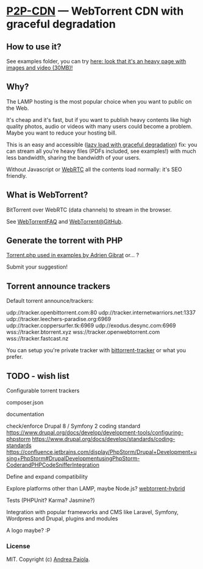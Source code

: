 [P2P-CDN](https://github.com/andreapaiola/P2P-CDN) — WebTorrent CDN with graceful degradation
==================================================

How to use it?
--------------------------------------

See examples folder, you can try [here: look that it's an heavy page with images and video (30MB)!](https://andreapaiola.name/P2P-CDN/examples/)


Why?
--------------------------------------

The LAMP hosting is the most popular choice when you want to public on the Web.

It's cheap and it's fast, but if you want to publish heavy contents like high quality photos, audio or videos with many 
users could become a problem. Maybe you want to reduce your hosting bill.

This is an easy and accessible ([lazy load with graceful degradation](https://andreapaiola.name/2015-01-13-lazy-load/)) fix: 
you can stream all you're heavy files (PDFs included, see examples!) with much less bandwidth, sharing the bandwidth
of your users.

Without Javascript or [WebRTC](http://caniuse.com/#search=webrtc) all the contents load normally: it's SEO friendly.


What is WebTorrent?
--------------------------------------

BitTorrent over WebRTC (data channels) to stream in the browser.

See [WebTorrentFAQ](https://webtorrent.io/faq) and [WebTorrent@GitHub](https://github.com/webtorrent/webtorrent).


Generate the torrent with PHP
--------------------------------------

[Torrent.php used in examples by Adrien Gibrat](https://github.com/adriengibrat/torrent-rw/blob/master/Torrent.php)
 or... ?

Submit your suggestion!


Torrent announce trackers
--------------------------------------

Default torrent announce/trackers:

udp://tracker.openbittorrent.com:80
udp://tracker.internetwarriors.net:1337
udp://tracker.leechers-paradise.org:6969
udp://tracker.coppersurfer.tk:6969
udp://exodus.desync.com:6969
wss://tracker.btorrent.xyz
wss://tracker.openwebtorrent.com
wss://tracker.fastcast.nz

You can setup you're private tracker with [bittorrent-tracker](https://github.com/webtorrent/bittorrent-tracker) or
what you prefer.


TODO - wish list
--------------------------------------

Configurable torrent trackers

composer.json

documentation

check/enforce Drupal 8 / Symfony 2 coding standard
https://www.drupal.org/docs/develop/development-tools/configuring-phpstorm
https://www.drupal.org/docs/develop/standards/coding-standards
https://confluence.jetbrains.com/display/PhpStorm/Drupal+Development+using+PhpStorm#DrupalDevelopmentusingPhpStorm-CoderandPHPCodeSnifferIntegration

Define and expand compatibility

Explore platforms other than LAMP, maybe Node.js?
[webtorrent-hybrid](https://github.com/webtorrent/webtorrent-hybrid)

Tests (PHPUnit? Karma? Jasmine?)

Integration with popular frameworks and CMS like Laravel, Symfony, Wordpress and Drupal, plugins and modules

A logo maybe? :P


### License

MIT. Copyright (c) [Andrea Paiola](https://andreapaiola.name).